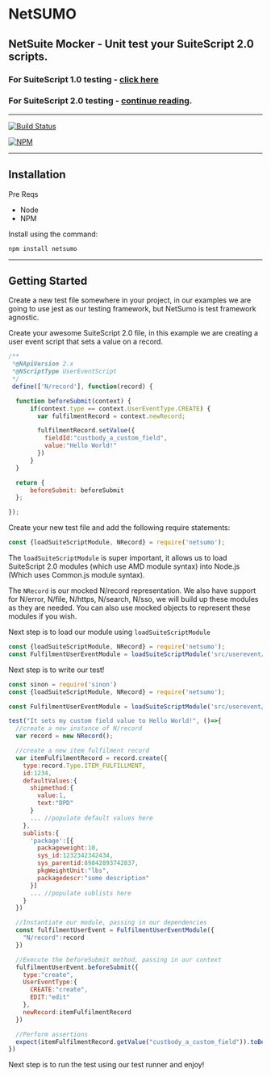 # NetSUMO

## NetSuite Mocker - Unit test your SuiteScript 2.0 scripts.

### For SuiteScript 1.0 testing -  [click here](./SuiteScript_1.md)

### For SuiteScript 2.0 testing -  [continue reading](#getting-started).
__________________

[![Build Status](https://travis-ci.org/3EN-Cloud/netsumo.svg?branch=master)](https://travis-ci.org/3EN-Cloud/netsumo)

[![NPM](https://nodei.co/npm/netsumo.png)](https://nodei.co/npm/netsumo/)

__________________

## Installation ##

Pre Reqs

* Node
* NPM

Install using the command:


`npm install netsumo`

________________

## Getting Started ##

Create a new test file somewhere in your project, in our examples we are going to use jest as our testing framework, but NetSumo is test framework agnostic.

Create your awesome SuiteScript 2.0 file, in this example we are creating a user event script that sets a value on a record.

```javascript
/**
 *@NApiVersion 2.x
 *@NScriptType UserEventScript
 */
 define(['N/record'], function(record) {

  function beforeSubmit(context) {
      if(context.type == context.UserEventType.CREATE) {
        var fulfilmentRecord = context.newRecord;

        fulfilmentRecord.setValue({
          fieldId:"custbody_a_custom_field",
          value:"Hello World!"
        })
      }
  }

  return {
      beforeSubmit: beforeSubmit
  };

});

```

Create your new test file and add the following require statements:

```javascript
const {loadSuiteScriptModule, NRecord} = require('netsumo');
```

The `loadSuiteScriptModule` is super important, it allows us to load SuiteScript 2.0 modules (which use AMD module syntax) into Node.js (Which uses Common.js module syntax).

The `NRecord` is our mocked N/record representation. We also have support for N/error, N/file, N/https, N/search, N/sso, we will build up these modules as they are needed. You can also use mocked objects to represent these modules if you wish.

Next step is to load our module using `loadSuiteScriptModule`

```javascript
const {loadSuiteScriptModule, NRecord} = require('netsumo');
const FulfilmentUserEventModule = loadSuiteScriptModule('src/userevent/Fulfilment_UE.js') //this is the path to the file in your local copy
```

Next step is to write our test!

```javascript
const sinon = require('sinon')
const {loadSuiteScriptModule, NRecord} = require('netsumo');

const FulfilmentUserEventModule = loadSuiteScriptModule('src/userevent/Fulfilment_UE.js')

test("It sets my custom field value to Hello World!", ()=>{
  //create a new instance of N/record
  var record = new NRecord();

  //create a new item fulfilment record
  var itemFulfilmentRecord = record.create({
    type:record.Type.ITEM_FULFILLMENT,
    id:1234,
    defaultValues:{
      shipmethod:{
        value:1,
        text:"DPD"
      }
      ... //populate default values here
    },
    sublists:{
      'package':[{
        packageweight:10,
        sys_id:1232342342434,
        sys_parentid:89842893742837,
        pkgWeightUnit:"lbs",
        packagedescr:"some description"
      }]
      ... //populate sublists here
    }
  })

  //Instantiate our module, passing in our dependencies
  const fulfilmentUserEvent = FulfilmentUserEventModule({
    "N/record":record
  })

  //Execute the beforeSubmit method, passing in our context
  fulfilmentUserEvent.beforeSubmit({
    type:"create",
    UserEventType:{
      CREATE:"create",
      EDIT:"edit"
    },
    newRecord:itemFulfilmentRecord
  })

  //Perform assertions
  expect(itemFulfilmentRecord.getValue("custbody_a_custom_field")).toBe("Hello World!")
})
```

Next step is to run the test using our test runner and enjoy!
